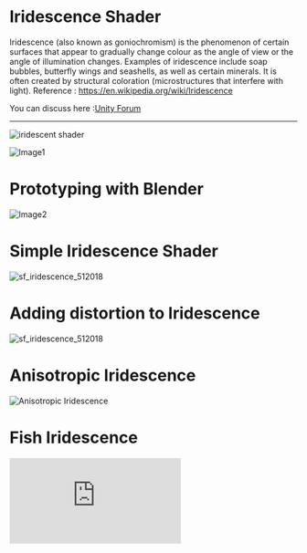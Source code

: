 # Iridescence Shader

Iridescence (also known as goniochromism) is the phenomenon of certain surfaces that appear to gradually change colour as the angle of view or the angle of illumination changes. Examples of iridescence include soap bubbles, butterfly wings and seashells, as well as certain minerals. It is often created by structural coloration (microstructures that interfere with light).
Reference : https://en.wikipedia.org/wiki/Iridescence

You can discuss here :[Unity Forum](https://forum.unity.com/threads/i-need-an-iridescence-shader.464782/#post-3485519)

_________
![iridescent shader](https://user-images.githubusercontent.com/16706911/39463420-29ea6ff4-4d2d-11e8-8729-6d398bbc73ce.gif)


![Image1](https://user-images.githubusercontent.com/16706911/39462989-94e52fae-4d2a-11e8-84f5-04db15e06c54.PNG)

# Prototyping with Blender 
![Image2](https://user-images.githubusercontent.com/16706911/39463006-b062d394-4d2a-11e8-96ea-bfc2a42ba95f.PNG)

# Simple Iridescence Shader
![sf_iridescence_512018](https://user-images.githubusercontent.com/16706911/39463065-f02e4f44-4d2a-11e8-9b92-5746644d1be4.png)

# Adding distortion to Iridescence
![sf_iridescence_512018](https://user-images.githubusercontent.com/16706911/39463043-d72e663c-4d2a-11e8-8289-e99c1506e96e.png)


# Anisotropic Iridescence
![Anisotropic Iridescence](https://user-images.githubusercontent.com/16706911/39716976-255c21ca-5247-11e8-81d8-acc5e7daf975.gif)

# Fish Iridescence
![Fish Iridescence](https://forum.unity.com/proxy.php?image=https%3A%2F%2Fuser-images.githubusercontent.com%2F16706911%2F39671362-10e52d0c-512c-11e8-9939-ae1021e07e0f.gif&hash=7f40607a2e8a0f0c608e7a0f622f7e34)

